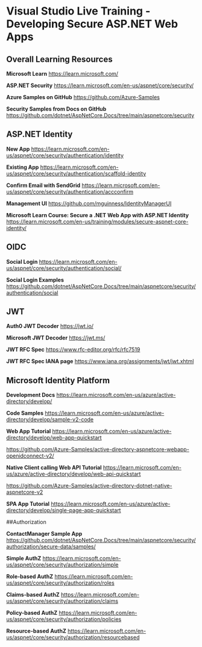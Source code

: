 # Visual Studio Live Training - Developing Secure ASP.NET Web Apps

## Overall Learning Resources

**Microsoft Learn**
https://learn.microsoft.com/

**ASP.NET Security**
https://learn.microsoft.com/en-us/aspnet/core/security/

**Azure Samples on GitHub**
https://github.com/Azure-Samples

**Security Samples from Docs on GitHub**
https://github.com/dotnet/AspNetCore.Docs/tree/main/aspnetcore/security


## ASP.NET Identity

**New App**
https://learn.microsoft.com/en-us/aspnet/core/security/authentication/identity

**Existing App**
https://learn.microsoft.com/en-us/aspnet/core/security/authentication/scaffold-identity

**Confirm Email with SendGrid**
https://learn.microsoft.com/en-us/aspnet/core/security/authentication/accconfirm

**Management UI**
https://github.com/mguinness/IdentityManagerUI

**Microsoft Learn Course: Secure a .NET Web App with ASP.NET Identity**
https://learn.microsoft.com/en-us/training/modules/secure-aspnet-core-identity/

## OIDC

**Social Login**
https://learn.microsoft.com/en-us/aspnet/core/security/authentication/social/

**Social Login Examples**
https://github.com/dotnet/AspNetCore.Docs/tree/main/aspnetcore/security/authentication/social

## JWT 

**Auth0 JWT Decoder**
https://jwt.io/

**Microsoft JWT Decoder**
https://jwt.ms/

**JWT RFC Spec**
https://www.rfc-editor.org/rfc/rfc7519

**JWT RFC Spec IANA page**
https://www.iana.org/assignments/jwt/jwt.xhtml

## Microsoft Identity Platform ##
**Development Docs**
https://learn.microsoft.com/en-us/azure/active-directory/develop/

**Code Samples**
https://learn.microsoft.com/en-us/azure/active-directory/develop/sample-v2-code

**Web App Tutorial**
https://learn.microsoft.com/en-us/azure/active-directory/develop/web-app-quickstart

https://github.com/Azure-Samples/active-directory-aspnetcore-webapp-openidconnect-v2/

**Native Client calling Web API Tutorial**
https://learn.microsoft.com/en-us/azure/active-directory/develop/web-api-quickstart

https://github.com/Azure-Samples/active-directory-dotnet-native-aspnetcore-v2

**SPA App Tutorial**
https://learn.microsoft.com/en-us/azure/active-directory/develop/single-page-app-quickstart

##Authorization

**ContactManager Sample App**
https://github.com/dotnet/AspNetCore.Docs/tree/main/aspnetcore/security/authorization/secure-data/samples/

**Simple AuthZ**
https://learn.microsoft.com/en-us/aspnet/core/security/authorization/simple

**Role-based AuthZ**
https://learn.microsoft.com/en-us/aspnet/core/security/authorization/roles

**Claims-based AuthZ**
https://learn.microsoft.com/en-us/aspnet/core/security/authorization/claims

**Policy-based AuthZ**
https://learn.microsoft.com/en-us/aspnet/core/security/authorization/policies

**Resource-based AuthZ**
https://learn.microsoft.com/en-us/aspnet/core/security/authorization/resourcebased
